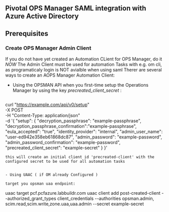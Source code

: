 ## Pivotal OPS Manager SAML integration with Azure Active Directory


## Prerequisites
### Create OPS Manager Admin Client
If you do not have yet created an Automation CLient for OPS Manager, do it *NOW*
The Admin Client must be used for automation Tasks with e.g. om cli, as programaticaly login is NOT avialble when using saml
Therer are several ways to create an AOPS Manager Automation Client:

- Using the OPSMAN API
  when you first-time setup the Operations Manager by using the key *precreated_client_secret* :
  
  ```
curl "https://example.com/api/v0/setup" \
    -X POST \
    -H "Content-Type: application/json" \
    -d '{ "setup": {
    "decryption_passphrase": "example-passphrase",
    "decryption_passphrase_confirmation":"example-passphrase",
    "eula_accepted": "true",
    "identity_provider": "internal",
    "admin_user_name": "user-ed942e358eb61868dc87",
    "admin_password": "example-password",
    "admin_password_confirmation": "example-password",
    "precreated_client_secret": "example-secret"
  } }'
  ```
  this will create an initial client id 'precreated-client' with the configured secret to be used for all automation tasks
  
  
  - Using UAAC ( if OM already Configured )
  
  target you opsman uaa endpoint:
  ```
  uaac target pcf.pcfazure.labbuildr.com
  uaac client add post-created-client --authorized_grant_types client_credentials --authorities opsman.admin, scim.read,scim.write,zone.uaa,uaa.admin --secret example-secret
  ```

